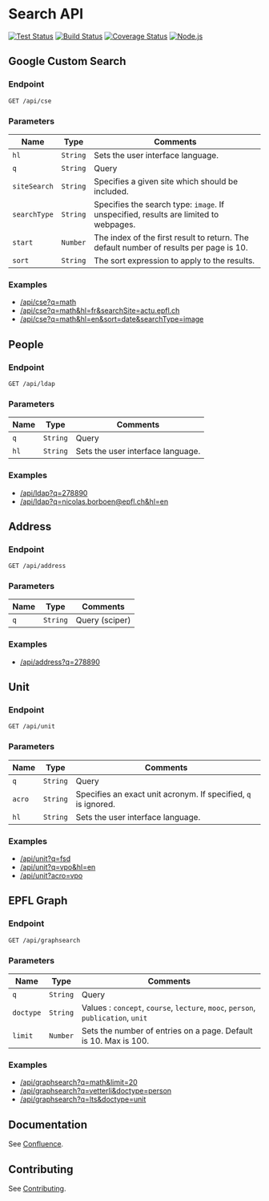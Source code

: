 # Search API

[![Test Status][github-actions-image-test]][github-actions-url]
[![Build Status][github-actions-image-build]][github-actions-url]
[![Coverage Status][codecov-image]][codecov-url]
[![Node.js](https://img.shields.io/badge/Node.js-20.x-3c873a.svg)][node20-url]

## Google Custom Search

### Endpoint

`GET /api/cse`

### Parameters

| Name         | Type     | Comments                                                                               |
| ------------ | -------- | -------------------------------------------------------------------------------------- |
| `hl`         | `String` | Sets the user interface language.                                                      |
| `q`          | `String` | Query                                                                                  |
| `siteSearch` | `String` | Specifies a given site which should be included.                                       |
| `searchType` | `String` | Specifies the search type: `image`. If unspecified, results are limited to webpages.   |
| `start`      | `Number` | The index of the first result to return. The default number of results per page is 10. |
| `sort`       | `String` | The sort expression to apply to the results.                                           |

### Examples

- [/api/cse?q=math][cse-1]
- [/api/cse?q=math&hl=fr&searchSite=actu.epfl.ch][cse-2]
- [/api/cse?q=math&hl=en&sort=date&searchType=image][cse-3]

## People

### Endpoint

`GET /api/ldap`

### Parameters

| Name | Type     | Comments                          |
| ---- | -------- | --------------------------------- |
| `q`  | `String` | Query                             |
| `hl` | `String` | Sets the user interface language. |

### Examples

- [/api/ldap?q=278890][ldap-1]
- [/api/ldap?q=nicolas.borboen@epfl.ch&hl=en][ldap-2]

## Address

### Endpoint

`GET /api/address`

### Parameters

| Name | Type     | Comments       |
| ---- | -------- | -------------- |
| `q`  | `String` | Query (sciper) |

### Examples

- [/api/address?q=278890][address-1]

## Unit

### Endpoint

`GET /api/unit`

### Parameters

| Name   | Type     | Comments                                                       |
| ------ | -------- | -------------------------------------------------------------- |
| `q`    | `String` | Query                                                          |
| `acro` | `String` | Specifies an exact unit acronym. If specified, `q` is ignored. |
| `hl`   | `String` | Sets the user interface language.                              |

### Examples

- [/api/unit?q=fsd][unit-1]
- [/api/unit?q=vpo&hl=en][unit-2]
- [/api/unit?acro=vpo][unit-3]

## EPFL Graph

### Endpoint

`GET /api/graphsearch`

### Parameters

| Name      | Type     | Comments                                                                         |
| --------- | -------- | -------------------------------------------------------------------------------- |
| `q`       | `String` | Query                                                                            |
| `doctype` | `String` | Values : `concept`, `course`, `lecture`, `mooc`, `person`, `publication`, `unit` |
| `limit`   | `Number` | Sets the number of entries on a page. Default is 10. Max is 100.                 |

### Examples

- [/api/graphsearch?q=math&limit=20][graphsearch-1]
- [/api/graphsearch?q=vetterli&doctype=person][graphsearch-2]
- [/api/graphsearch?q=lts&doctype=unit][graphsearch-3]

## Documentation

See [Confluence][confluence-url].

## Contributing

See [Contributing](CONTRIBUTING.md).

[github-actions-image-test]: https://github.com/epfl-si/search-api/workflows/Test/badge.svg?branch=main
[github-actions-image-build]: https://github.com/epfl-si/search-api/workflows/Build/badge.svg?branch=main
[github-actions-url]: https://github.com/epfl-si/search-api/actions
[codecov-image]: https://codecov.io/gh/epfl-si/search-api/branch/main/graph/badge.svg
[codecov-url]: https://codecov.io/gh/epfl-si/search-api
[confluence-url]: https://confluence.epfl.ch:8443/pages/viewpage.action?pageId=221185381
[node20-url]: https://nodejs.org/en/blog/announcements/v20-release-announce
[cse-1]: http://127.0.0.1:5555/api/cse?q=math
[cse-2]: http://127.0.0.1:5555/api/cse?q=math&hl=fr&searchSite=actu.epfl.ch
[cse-3]: http://127.0.0.1:5555/api/cse?q=math&hl=en&sort=date&searchType=image
[ldap-1]: http://127.0.0.1:5555/api/ldap?q=278890
[ldap-2]: http://127.0.0.1:5555/api/ldap?q=nicolas.borboen@epfl.ch&hl=en
[unit-1]: http://127.0.0.1:5555/api/unit?q=fsd
[unit-2]: http://127.0.0.1:5555/api/unit?q=vpo&hl=en
[unit-3]: http://127.0.0.1:5555/api/unit?acro=vpo
[graphsearch-1]: http://127.0.0.1:5555/api/graphsearch?q=math&limit=20
[graphsearch-2]: http://127.0.0.1:5555/api/graphsearch?q=vetterli&doctype=person
[graphsearch-3]: http://127.0.0.1:5555/api/graphsearch?q=lts&doctype=unit
[address-1]: http://127.0.0.1:5555/api/address?q=278890
